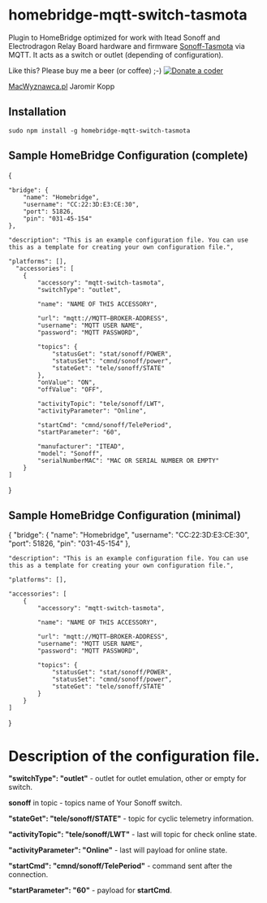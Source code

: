 # homebridge-mqtt-switch-tasmota

Plugin to HomeBridge optimized for work with Itead Sonoff and Electrodragon Relay Board hardware and firmware [Sonoff-Tasmota](https://github.com/arendst/Sonoff-Tasmota) via MQTT. It acts as a switch or outlet (depending of configuration).

Like this? Please buy me a beer (or coffee)  ;-) <a href="https://www.paypal.com/cgi-bin/webscr?cmd=_s-xclick&amp;hosted_button_id=CK56Q7SFHEHSW"><img src="http://macwyznawca.pl/donate-paypal2.png" alt="Donate a coder" data-canonical-src="http://macwyznawca.pl/donate-paypal.svg" style="max-width:100%;"></a>

[MacWyznawca.pl](http://macwyznawca.pl) Jaromir Kopp

Installation
--------------------
    sudo npm install -g homebridge-mqtt-switch-tasmota

Sample HomeBridge Configuration (complete)
--------------------
 {

    "bridge": {
        "name": "Homebridge",
        "username": "CC:22:3D:E3:CE:30",
        "port": 51826,
        "pin": "031-45-154"
    },
    
    "description": "This is an example configuration file. You can use this as a template for creating your own configuration file.",

    "platforms": [],
	  "accessories": [
	    {
			"accessory": "mqtt-switch-tasmota",
			"switchType": "outlet",
		
			"name": "NAME OF THIS ACCESSORY",
		
			"url": "mqtt://MQTT–BROKER-ADDRESS",
			"username": "MQTT USER NAME",
			"password": "MQTT PASSWORD",
		
			"topics": {
				"statusGet": "stat/sonoff/POWER",
				"statusSet": "cmnd/sonoff/power",
				"stateGet": "tele/sonoff/STATE"
			},
			"onValue": "ON",
			"offValue": "OFF",
		
			"activityTopic": "tele/sonoff/LWT",
	        "activityParameter": "Online",
        
			"startCmd": "cmnd/sonoff/TelePeriod",
			"startParameter": "60",

			"manufacturer": "ITEAD",
			"model": "Sonoff",
			"serialNumberMAC": "MAC OR SERIAL NUMBER OR EMPTY"
		}
	]
}

Sample HomeBridge Configuration (minimal)
--------------------
{
    "bridge": {
        "name": "Homebridge",
        "username": "CC:22:3D:E3:CE:30",
        "port": 51826,
        "pin": "031-45-154"
    },
    
    "description": "This is an example configuration file. You can use this as a template for creating your own configuration file.",

    "platforms": [],
	
	"accessories": [
	    {
			"accessory": "mqtt-switch-tasmota",
		
			"name": "NAME OF THIS ACCESSORY",
		
			"url": "mqtt://MQTT–BROKER-ADDRESS",
			"username": "MQTT USER NAME",
			"password": "MQTT PASSWORD",
		
			"topics": {
				"statusGet": "stat/sonoff/POWER",
				"statusSet": "cmnd/sonoff/power",
				"stateGet": "tele/sonoff/STATE"
			}
		}
	]
}


# Description of the configuration file.

**"switchType": "outlet"** - outlet for outlet emulation, other or empty for switch.

**sonoff** in topic - topics name of Your Sonoff switch.

**"stateGet": "tele/sonoff/STATE"** - topic for cyclic telemetry information.

**"activityTopic": "tele/sonoff/LWT"** - last will topic for check online state.

**"activityParameter": "Online"** - last will payload for online state.

**"startCmd": "cmnd/sonoff/TelePeriod"** -  command sent after the connection.

**"startParameter": "60"** - payload for **startCmd**.

